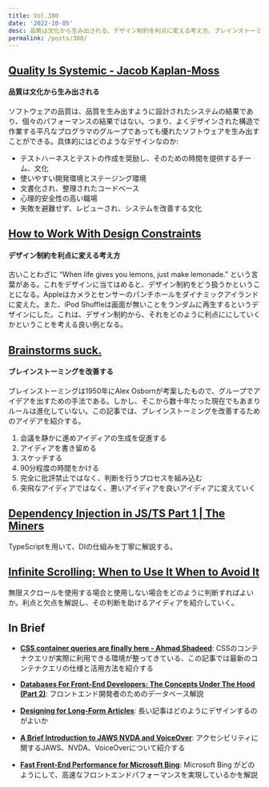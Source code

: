 ```yaml
---
title: Vol.380
date: '2022-10-05'
desc: 品質は文化から生み出される、デザイン制約を利点に変える考え方、ブレインストーミングを改善する、ほか計10リンク
permalink: /posts/380/
---
```



## [Quality Is Systemic - Jacob Kaplan-Moss](https://jacobian.org/2022/sep/9/quality-is-systemic/)
#### 品質は文化から生み出される

ソフトウェアの品質は、品質を生み出すように設計されたシステムの結果であり、個々のパフォーマンスの結果ではない。つまり、よくデザインされた構造で作業する平凡なプログラマのグループであっても優れたソフトウェアを生み出すことができる。具体的にはどのようなデザインなのか:

- テストハーネスとテストの作成を奨励し、そのための時間を提供するチーム、文化
- 使いやすい開発環境とステージング環境
- 文書化され、整理されたコードベース
- 心理的安全性の高い職場
- 失敗を避難せず、レビューされ、システムを改善する文化


## [How to Work With Design Constraints](https://jarango.com/2022/09/09/how-to-work-with-design-constraints/)
#### デザイン制約を利点に変える考え方

古いことわざに “When life gives you lemons, just make lemonade.” という言葉がある。これをデザインに当てはめると、デザイン制約をどう扱うかということになる。Appleはカメラとセンサーのパンチホールをダイナミックアイランドに変えた。また、iPod Shuffleは画面が無いことをランダムに再生するというデザインにした。これは、デザイン制約から、それをどのように利点ににしていくかということを考える良い例となる。


## [Brainstorms suck.](https://newsletters.feedbinusercontent.com/515/515974fd5aef6111a2afb12f840ef6dc4036142f.html)
#### ブレインストーミングを改善する

ブレインストーミングは1950年にAlex Osbornが考案したもので、グループでアイデアを出すための手法である。しかし、そこから数十年たった現在でもあまりルールは進化していない。この記事では、ブレインストーミングを改善するためのアイデアを紹介する。

1. 会議を静かに進めアイディアの生成を促進する
1. アイディアを書き留める
1. スケッチする
1. 90分程度の時間をかける
1. 完全に批評禁止ではなく、判断を行うプロセスを組み込む
1. 突飛なアイディアではなく、悪いアイディアを良いアイディアに変えていく


## [Dependency Injection in JS/TS  Part 1 | The Miners](https://blog.codeminer42.com/dependency-injection-in-js-ts-part-1/)

TypeScriptを用いて、DIの仕組みを丁寧に解説する。


## [Infinite Scrolling: When to Use It When to Avoid It](https://www.nngroup.com/articles/infinite-scrolling-tips/)

無限スクロールを使用する場合と使用しない場合をどのように判断すればよいか。利点と欠点を解説し、その判断を助けるアイディアを紹介していく。



## In Brief

- **[CSS container queries are finally here - Ahmad Shadeed](https://ishadeed.com/article/container-queries-are-finally-here/)**: CSSのコンテナクエリが実際に利用できる環境が整ってきている、この記事では最新のコンテナクエリの仕様と活用方法を紹介する

- **[Databases For Front-End Developers: The Concepts Under The Hood (Part 2)](https://www.smashingmagazine.com/2022/09/databases-frontend-developers-concepts-under-hood/)**: フロントエンド開発者のためのデータベース解説

- **[Designing for Long-Form Articles](https://css-tricks.com/designing-for-long-form-articles/)**: 長い記事はどのようにデザインするのがよいか

- **[A Brief Introduction to JAWS NVDA and VoiceOver](https://css-tricks.com/comparing-jaws-nvda-and-voiceover/)**: アクセシビリティに関するJAWS、NVDA、VoiceOverについて紹介する

- **[Fast Front-End Performance for Microsoft Bing](https://blogs.bing.com/search-quality-insights/august-2022/Fast-Front-End-Performance-for-Microsoft-Bing/)**: Microsoft Bing がどのようにして、高速なフロントエンドパフォーマンスを実現しているかを解説
